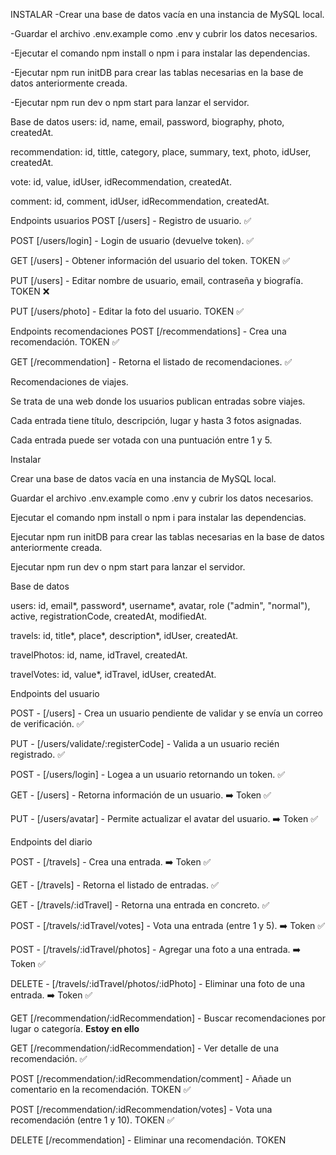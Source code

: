 INSTALAR
-Crear una base de datos vacía en una instancia de MySQL local.

-Guardar el archivo .env.example como .env y cubrir los datos necesarios.

-Ejecutar el comando npm install o npm i para instalar las dependencias.

-Ejecutar npm run initDB para crear las tablas necesarias en la base de datos anteriormente creada.

-Ejecutar npm run dev o npm start para lanzar el servidor.

Base de datos
users: id, name, email, password, biography, photo, createdAt.

recommendation: id, tittle, category, place, summary, text, photo, idUser, createdAt.

vote: id, value, idUser, idRecommendation, createdAt.

comment: id, comment, idUser, idRecommendation, createdAt.

Endpoints usuarios
POST [/users] - Registro de usuario. ✅

POST [/users/login] - Login de usuario (devuelve token). ✅

GET [/users] - Obtener información del usuario del token. TOKEN ✅

PUT [/users] - Editar nombre de usuario, email, contraseña y biografía. TOKEN ❌

PUT [/users/photo] - Editar la foto del usuario. TOKEN ✅

Endpoints recomendaciones
POST [/recommendations] - Crea una recomendación. TOKEN ✅

GET [/recommendation] - Retorna el listado de recomendaciones. ✅

Recomendaciones de viajes.


Se trata de una web donde los usuarios publican entradas sobre viajes.


Cada entrada tiene título, descripción, lugar y hasta 3 fotos asignadas.


Cada entrada puede ser votada con una puntuación entre 1 y 5.



Instalar


Crear una base de datos vacía en una instancia de MySQL local.


Guardar el archivo .env.example como .env y cubrir los datos necesarios.


Ejecutar el comando npm install o npm i para instalar las dependencias.


Ejecutar npm run initDB para crear las tablas necesarias en la base de datos anteriormente creada.


Ejecutar npm run dev o npm start para lanzar el servidor.



Base de datos


users: id, email*, password*, username*, avatar, role ("admin", "normal"), active, registrationCode, createdAt, modifiedAt.


travels: id, title*, place*, description*, idUser, createdAt.


travelPhotos: id, name, idTravel, createdAt.


travelVotes: id, value*, idTravel, idUser, createdAt.



Endpoints del usuario


POST - [/users] - Crea un usuario pendiente de validar y se envía un correo de verificación. ✅


PUT - [/users/validate/:registerCode] - Valida a un usuario recién registrado. ✅


POST - [/users/login] - Logea a un usuario retornando un token. ✅


GET - [/users] - Retorna información de un usuario. ➡️ Token ✅


PUT - [/users/avatar] - Permite actualizar el avatar del usuario. ➡️ Token ✅



Endpoints del diario


POST - [/travels] - Crea una entrada. ➡️ Token ✅


GET - [/travels] - Retorna el listado de entradas. ✅


GET - [/travels/:idTravel] - Retorna una entrada en concreto. ✅


POST - [/travels/:idTravel/votes] - Vota una entrada (entre 1 y 5). ➡️ Token ✅


POST - [/travels/:idTravel/photos] - Agregar una foto a una entrada. ➡️ Token ✅


DELETE - [/travels/:idTravel/photos/:idPhoto] - Eliminar una foto de una entrada. ➡️ Token ✅

GET [/recommendation/:idRecommendation] - Buscar recomendaciones por lugar o categoría. **Estoy en ello**

GET [/recommendation/:idRecommendation] - Ver detalle de una recomendación. ✅

POST [/recommendation/:idRecommendation/comment] - Añade un comentario en la recomendación. TOKEN  ✅

POST [/recommendation/:idRecommendation/votes] - Vota una recomendación (entre 1 y 10). TOKEN  ✅

DELETE [/recommendation] - Eliminar una recomendación. TOKEN
